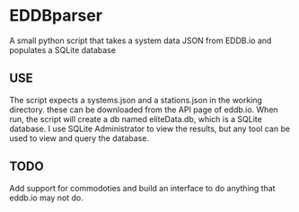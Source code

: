 # EDDBparser
A small python script that takes a system data JSON from EDDB.io and populates a SQLite database

USE
---
The script expects a systems.json and a stations.json in the working directory. these can be downloaded from the API page of eddb.io. When run, the script will create a db named eliteData.db, which is a SQLite database. I use SQLite Administrator to view the results, but any tool can be used to view and query the database.

TODO
---
Add support for commodoties and build an interface to do anything that eddb.io may not do.